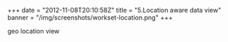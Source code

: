 +++
date = "2012-11-08T20:10:58Z"
title = "5.Location aware data view"
banner = "/img/screenshots/workset-location.png"
+++

geo location view